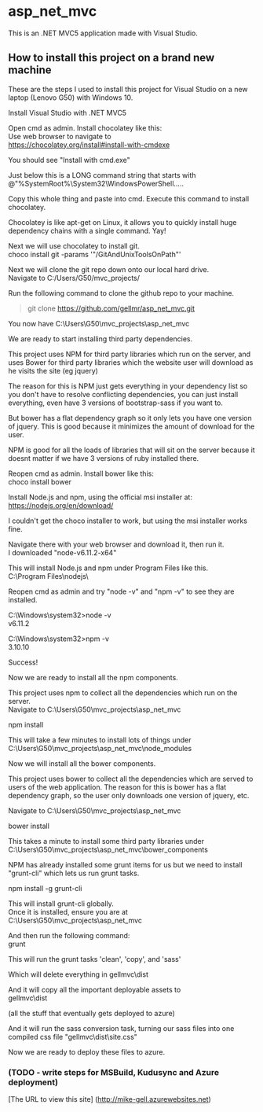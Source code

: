 # asp_net_mvc #
This is an .NET MVC5 application made with Visual Studio.


## How to install this project on a brand new machine ##

These are the steps I used to install this project for Visual
Studio on a new laptop (Lenovo G50) with Windows 10.

Install Visual Studio with .NET MVC5

Open cmd as admin. Install chocolatey like this:  
Use web browser to navigate to  
https://chocolatey.org/install#install-with-cmdexe

You should see "Install with cmd.exe"

Just below this is a LONG command string that starts with  
@"%SystemRoot%\System32\WindowsPowerShell.....

Copy this whole thing and paste into cmd. Execute this command
to install chocolatey.

Chocolatey is like apt-get on Linux, it allows you to quickly
install huge dependency chains with a single command. Yay!

Next we will use chocolatey to install git.  
choco install git -params '"/GitAndUnixToolsOnPath"'

Next we will clone the git repo down onto our local hard drive.  
Navigate to C:/Users/G50/mvc_projects/

Run the following command to clone the github repo to your machine.  
> git clone https://github.com/gellmr/asp_net_mvc.git

You now have C:\Users\G50\mvc_projects\asp_net_mvc

We are ready to start installing third party dependencies.

This project uses NPM for third party libraries which run
on the server, and uses Bower for third party libraries which
the website user will download as he visits the site (eg jquery)

The reason for this is NPM just gets everything in your dependency
list so you don't have to resolve conflicting dependencies, you
can just install everything, even have 3 versions of bootstrap-sass
if you want to.

But bower has a flat dependency graph so it only lets
you have one version of jquery. This is good because it minimizes the
amount of download for the user.

NPM is good for all the loads of libraries
that will sit on the server because it doesnt matter if we have 3 versions
of ruby installed there.

Reopen cmd as admin. Install bower like this:  
choco install bower

Install Node.js and npm, using the official msi installer at:  
https://nodejs.org/en/download/

I couldn't get the choco installer to work, but using the msi installer works fine.

Navigate there with your web browser and download it, then run it.  
I downloaded "node-v6.11.2-x64"

This will install Node.js and npm under Program Files like this.  
C:\Program Files\nodejs\

Reopen cmd as admin and try "node -v" and "npm -v" to see they are installed.

C:\Windows\system32>node -v  
v6.11.2

C:\Windows\system32>npm -v  
3.10.10

Success!

Now we are ready to install all the npm components.

This project uses npm to collect all the dependencies which run on the server.  
Navigate to C:\Users\G50\mvc_projects\asp_net_mvc

npm install

This will take a few minutes to install lots of things under  
C:\Users\G50\mvc_projects\asp_net_mvc\node_modules

Now we will install all the bower components.

This project uses bower to collect all the dependencies which are served
to users of the web application. The reason for this is bower has a flat
dependency graph, so the user only downloads one version of jquery, etc.

Navigate to C:\Users\G50\mvc_projects\asp_net_mvc

bower install

This takes a minute to install some third party libraries under  
C:\Users\G50\mvc_projects\asp_net_mvc\bower_components

NPM has already installed some grunt items for us but we need
to install "grunt-cli" which lets us run grunt tasks.

npm install -g grunt-cli

This will install grunt-cli globally.  
Once it is installed, ensure you are at  
C:\Users\G50\mvc_projects\asp_net_mvc

And then run the following command:  
grunt

This will run the grunt tasks 'clean', 'copy', and 'sass'

Which will delete everything in gellmvc\dist

And it will copy all the important deployable assets to  
gellmvc\dist

(all the stuff that eventually gets deployed to azure)

And it will run the sass conversion task, turning our sass
files into one compiled css file "gellmvc\dist\site.css"

Now we are ready to deploy these files to azure.

### (TODO - write steps for MSBuild, Kudusync and Azure deployment) ###

[The URL to view this site] (http://mike-gell.azurewebsites.net)